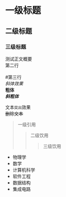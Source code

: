 # 一级标题

## 二级标题

### 三级标题

测试正文概要<br>
第二行<br><br>
\#第三行
<br>
*斜体效果*<br>
**粗体**<br>
***斜粗体***<br>

文本`突出`效果
<br>
~~删除文本~~

> 一级引用
>> 二级饮用
>>> 三级饮用

* 物理学
* 数学
* 计算机科学
 * 软件工程
  * 数据结构
 * 集成电路	

